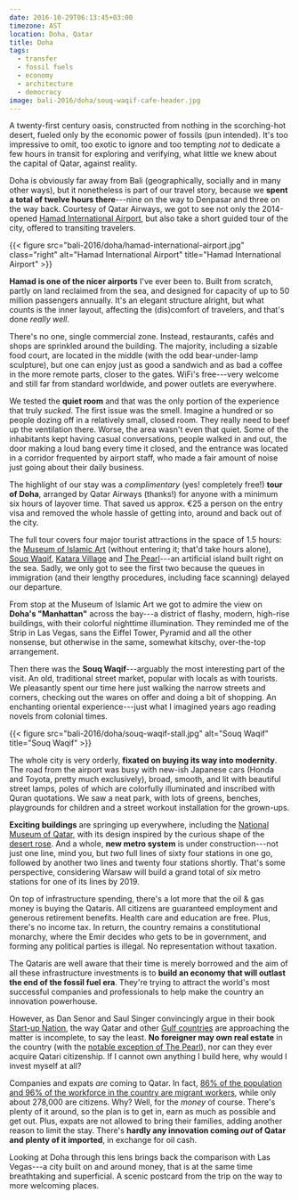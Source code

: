 ```yaml
---
date: 2016-10-29T06:13:45+03:00
timezone: AST
location: Doha, Qatar
title: Doha
tags:
  - transfer
  - fossil fuels
  - economy
  - architecture
  - democracy
image: bali-2016/doha/souq-waqif-cafe-header.jpg
---
```


A twenty-first century oasis, constructed from nothing in the scorching-hot desert, fueled only by the economic power of fossils (pun intended). It's too impressive to omit, too exotic to ignore and too tempting _not_ to dedicate a few hours in transit for exploring and verifying, what little we knew about the capital of Qatar, against reality.

<!--more-->

Doha is obviously far away from Bali (geographically, socially and in many other ways), but it nonetheless is part of our travel story, because we __spent a total of twelve hours there__---nine on the way to Denpasar and three on the way back. Courtesy of Qatar Airways, we got to see not only the 2014-opened [Hamad International Airport](http://dohahamadairport.com/), but also take a short guided tour of the city, offered to transiting travelers.

{{< figure src="bali-2016/doha/hamad-international-airport.jpg" class="right" alt="Hamad International Airport" title="Hamad International Airport" >}}

__Hamad is one of the nicer airports__ I've ever been to. Built from scratch, partly on land reclaimed from the sea, and designed for capacity of up to 50 million passengers annually. It's an elegant structure alright, but what counts is the inner layout, affecting the (dis)comfort of travelers, and that's done _really well_.

There's no one, single commercial zone. Instead, restaurants, cafés and shops are sprinkled around the building. The majority, including a sizable food court, are located in the middle (with the odd bear-under-lamp sculpture), but one can enjoy just as good a sandwich and as bad a coffee in the more remote parts, closer to the gates. WiFi's free---very welcome and still far from standard worldwide, and power outlets are everywhere.

We tested the __quiet room__ and that was the only portion of the experience that truly _sucked_. The first issue was the smell. Imagine a hundred or so people dozing off in a relatively small, closed room. They really need to beef up the ventilation there. Worse, the area wasn't even that quiet. Some of the inhabitants kept having casual conversations, people walked in and out, the door making a loud bang every time it closed, and the entrance was located in a corridor frequented by airport staff, who made a fair amount of noise just going about their daily business.

The highlight of our stay was a _complimentary_ (yes! completely free!) __tour of Doha__, arranged by Qatar Airways (thanks!) for anyone with a minimum six hours of layover time. That saved us approx. €25 a person on the entry visa and removed the whole hassle of getting into, around and back out of the city.

The full tour covers four major tourist attractions in the space of 1.5 hours: the [Museum of Islamic Art](http://www.mia.org.qa/en/) (without entering it; that'd take hours alone), [Souq Waqif](https://en.wikipedia.org/wiki/Souq_Waqif), [Katara Village](http://www.katara.net/en) and [The Pearl](http://www.thepearlqatar.com/EN/)---an artificial island built right on the sea. Sadly, we only got to see the first two because the queues in immigration (and their lengthy procedures, including face scanning) delayed our departure.

From stop at the Museum of Islamic Art we got to admire the view on __Doha's "Manhattan"__ across the bay---a district of flashy, modern, high-rise buildings, with their colorful nighttime illumination. They reminded me of the Strip in Las Vegas, sans the Eiffel Tower, Pyramid and all the other nonsense, but otherwise in the same, somewhat kitschy, over-the-top arrangement.

Then there was the __Souq Waqif__---arguably the most interesting part of the visit. An old, traditional street market, popular with locals as with tourists. We pleasantly spent our time here just walking the narrow streets and corners, checking out the wares on offer and doing a bit of shopping. An enchanting oriental experience---just what I imagined years ago reading novels from colonial times.

{{< figure src="bali-2016/doha/souq-waqif-stall.jpg" alt="Souq Waqif" title="Souq Waqif" >}}

The whole city is very orderly, __fixated on buying its way into modernity__. The road from the airport was busy with new-ish Japanese cars (Honda and Toyota, pretty much exclusively), broad, smooth, and lit with beautiful street lamps, poles of which are colorfully illuminated and inscribed with Quran quotations. We saw a neat park, with lots of greens, benches, playgrounds for children and a street workout installation for the grown-ups.

__Exciting buildings__ are springing up everywhere, including the [National Museum of Qatar](http://www.qm.org.qa/en/project/national-museum-qatar), with its design inspired by the curious shape of the [desert rose](https://en.wikipedia.org/wiki/Desert_rose_(crystal)). And a whole, __new metro system__ is under construction---not just one line, mind you, but _two_ full lines of sixty four stations in one go, followed by another two lines and twenty four stations shortly. That's some perspective, considering Warsaw will build a grand total of _six_ metro stations for one of its lines by 2019.

On top of infrastructure spending, there's a lot more that the oil & gas money is buying the Qataris. All citizens are guaranteed employment and generous retirement benefits. Health care and education are free. Plus, there's no income tax. In return, the country remains a constitutional monarchy, where the Emir decides who gets to be in government, and forming any political parties is illegal. No representation without taxation.

The Qataris are well aware that their time is merely borrowed and the aim of all these infrastructure investments is to __build an economy that will outlast the end of the fossil fuel era__. They're trying to attract the world's most successful companies and professionals to help make the country an innovation powerhouse.

However, as Dan Senor and Saul Singer convincingly argue in their book [Start-up Nation](https://www.amazon.com/Start-up-Nation-Israels-Economic-Miracle-ebook/dp/B004QZ9P6K/), the way Qatar and other [Gulf countries](https://en.wikipedia.org/wiki/Arab_states_of_the_Persian_Gulf) are approaching the matter is incomplete, to say the least. __No foreigner may own real estate__ in the country (with the [notable exception of The Pearl](http://realestate.theemiratesnetwork.com/developments/qatar/the_pearl.php)), nor can they ever acquire Qatari citizenship. If I cannot own anything I build here, why would I invest myself at all?

Companies and expats _are_ coming to Qatar. In fact, [86% of the population and 96% of the workforce in the country are migrant workers](https://www.jacobinmag.com/2015/04/gulf-states-slave-labor-migrant-workers/), while only about 278,000 are citizens. Why? Well, for the _money_ of course. There's plenty of it around, so the plan is to get in, earn as much as possible and get out. Plus, expats are not allowed to bring their families, adding another reason to limit the stay. There's __hardly any innovation coming _out_ of Qatar and plenty of it imported__, in exchange for oil cash.

Looking at Doha through this lens brings back the comparison with Las Vegas---a city built on and around money, that is at the same time breathtaking and superficial. A scenic postcard from the trip on the way to more welcoming places.
